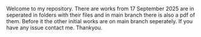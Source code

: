 Welcome to my repository.
There are works from 17 September 2025 are in seperated in folders with their files and in main branch there is also a pdf of them.
Before it the other initial works are on main branch seperately.
If you have any issue contact me.
Thankyou.
